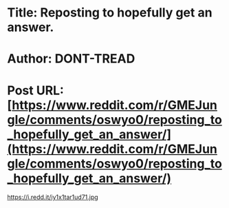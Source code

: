 # Title: Reposting to hopefully get an answer.
# Author: DONT-TREAD
# Post URL: [https://www.reddit.com/r/GMEJungle/comments/oswyo0/reposting_to_hopefully_get_an_answer/](https://www.reddit.com/r/GMEJungle/comments/oswyo0/reposting_to_hopefully_get_an_answer/)


https://i.redd.it/iy1x1tar1ud71.jpg